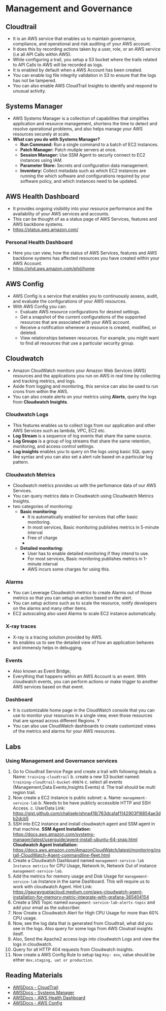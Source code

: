 # Management and Governance

## Cloudtrail
- It is an AWS service that enables us to maintain governance, compliance, and operational and risk auditing of your AWS account.
- It does this by recording actions taken by a user, role, or an AWS service (i.e all API Calls within AWS).
- While configuring a trail, you setup a S3 bucket where the trails related to API Calls to AWS will be recorded as logs.
- It is enabled by default when a AWS Account has been created.
- You can enable log file integrity validation in S3 to ensure that the logs has not be tampered.
- You can also enable AWS CloudTrail Insights to identify and respond to unusual activity.

## Systems Manager
- AWS Systems Manager is a collection of capabilities that simplifies application and resource management, shortens the time to detect and resolve operational problems, and also helps manage your AWS resources securely at scale.
- **What can you do with Systems Manager?**
	- **Run Command:** Run a single command to a batch of EC2 instances.
	- **Patch Manager:** Patch mutiple servers at once.
	- **Session Manager:** Use SSM Agent to securly connect to EC2 instances using IAM.
	- **Parameter Store:** Secrets and configuration data management.
	- **Inventory:** Collect metadata such as which EC2 instances are running the which software and configurations required by your software policy, and which instances need to be updated.

## AWS Health Dashboard
- It provides ongoing visibility into your resource performance and the availability of your AWS services and accounts.
- This can be thought of as a status page of AWS Services, features and AWS backbone systems.
- https://status.aws.amazon.com/

### Personal Health Dashboard
- Here you can view, how the status of AWS Services, features and AWS backbone systems has affected resources you have created within your AWS Account.
- https://phd.aws.amazon.com/phd/home

## AWS Config
- AWS Config is a service that enables you to continuously assess, audit, and evaluate the configurations of your AWS resources.
- With AWS Config you can:
	- Evaluate AWS resource configurations for desired settings.
	- Get a snapshot of the current configurations of the supported resources that are associated with your AWS account.
	- Receive a notification whenever a resource is created, modified, or deleted.
	- View relationships between resources. For example, you might want to find all resources that use a particular security group.

## Cloudwatch
- Amazon CloudWatch monitors your Amazon Web Services (AWS) resources and the applications you run on AWS in real time by collecting and tracking metrics, and logs.
- Aside from logging and monitoring, this service can also be used to run crons from within the AWS.
- You can also create alerts on your metrics using **Alerts**, query the logs from **Cloudwatch Insights**.

### Cloudwatch Logs
- This features enables us to collect logs from our application and other AWS Services such as lambda, VPC, EC2 etc.
- **Log Stream** is a sequence of log events that share the same source.
- **Log Groups** is a group of log streams that share the same retention, monitoring, and access control settings. 
- **Log insights** enables you to query on the logs using basic SQL query like syntax and you can also set a alert rule based on a particular log pattern.

### Cloudwatch Metrics
- Cloudwatch metrics provides us with the perfomance data of our AWS Services.
- You can query metrics data in Cloudwatch using Cloudwatch Metrics Insights.
- two categories of monitoring: 
	- **Basic monitoring:**
		- It is automatically enabled for services that offer basic monitoring.
		- In most services, Basic monitoring publishes metrics in 5-minute interval
		- Free of charge
		- 
	- **Detailed monitoring:** 
		- User has to enable detailed monitoring if they intend to use.
		- For most services, Basic monitoring publishes metrics in 1-minute interval
		- AWS incurs some charges for using this.

### Alarms
- You can Leverage Cloudwatch metrics to create Alarms out of those metrics so that you can setup an action based on the alert.
- You can setup actions such as to scale the resource, notify developers on the alarms and many other items.
- EC2 autoscaling also used Alarms to scale EC2 instance automatically.

### X-ray traces
- X-ray is a tracing solution provided by AWS.
- Its enables us to see the detailed view of how an application behaves and immensly helps in debugging.

### Events
- Also known as Event Bridge,
- Everything that happens within an AWS Account is an event. With cloudwatch events, you can perform actions or make trigger to another AWS services based on that event.

### Dashboard
- It is customizable home page in the CloudWatch console that you can use to monitor your resources in a single view, even those resources that are spread across different Regions. Y
- You can also use CloudWatch dashboards to create customized views of the metrics and alarms for your AWS resources.

## Labs

### Using Management and Governance services
1. Go to Cloudtrail Service Page and create a trail with following details
	a. Name: `training-cloudtrail`
	b. create a new S3 bucket named: `training-cloudtrail-bucket-09876`
	c. select all events (Management,Data Events,Insights Events)
	d. The trail should be multi region trail.
2. Now create a EC2 instance is public subnet:
	a. Name: `management-service-lab`
	b. Needs to be have publicly accessible HTTP and SSH Access.
	c. UserData Link: https://gist.github.com/chalisekrishna418/763dca1af1142903f16854ae3db2dcb5
3. SSH into EC2 instance and install cloudwatch agent and SSM agent in that machine.
**SSM Agent Installation:** https://docs.aws.amazon.com/systems-manager/latest/userguide/agent-install-ubuntu-64-snap.html
**Cloudwatch Agent Installation:** https://docs.aws.amazon.com/AmazonCloudWatch/latest/monitoring/install-CloudWatch-Agent-commandline-fleet.html
4. Create a Cloudwatch Dashboard named `management-service-lab Instance metrics` for CPU Usage, Network In, Network Out of instance `management-service-lab`.
5. Add the metrics for memory usage and Disk Usage for `management-service-lab` Instance in the same Dashboard. This will require us to work with cloudwatch Agent.
Hint Link: https://gauravguptacloud.medium.com/aws-cloudwatch-agent-installation-for-memory-metric-integrate-with-grafana-365404154
6. Create a SNS Topic named `management-service-lab-alerts-topic` and add your email as the subscriber.
7. Now Create a Cloudwatch Alert for High CPU Usage for more than 60% CPU usage.
8. Now, see the log data that is generated from Cloudtrail, what did you see in the logs. Also query for some logs from AWS Cloutrail insights iteslf.
9. Also, Send the Apache2 access logs into cloudwatch Logs and view the logs in cloudwatch.
10. Query for all HTTP 404 requests from Cloudwatch insights.
11. Now create a AWS Config Rule to setup tag `Key: env`, value should be either `dev,staging, uat or production`. 

## Reading Materials
- [AWSDocs - CloudTrail](https://docs.aws.amazon.com/awscloudtrail/latest/userguide/create-multiple-trails.html)
- [AWSDocs - Systems Manager](https://docs.aws.amazon.com/systems-manager/latest/userguide/what-is-systems-manager.html)
- [AWSDocs - AWS Health Dashboard](https://docs.aws.amazon.com/health/latest/ug/what-is-aws-health.html)
- [AWSDocs - AWS Config](https://docs.aws.amazon.com/config/latest/developerguide/WhatIsConfig.html)
